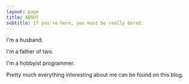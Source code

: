 ```yaml
---
layout: page
title: ABOUT
subtitle: If you're here, you must be really bored.
---
```


I'm a husband.

I'm a father of two.

I'm a hobbyist programmer.

Pretty much everything interesting about me can be found on this blog.
